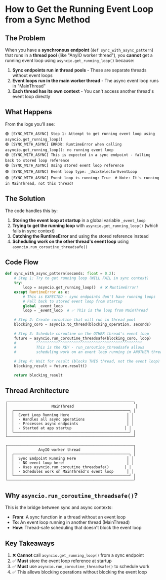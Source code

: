 # How to Get the Running Event Loop from a Sync Method

## The Problem

When you have a **synchronous endpoint** (`def sync_with_async_pattern`) that runs in a **thread pool** (like "AnyIO worker thread"), you **cannot** get a running event loop using `asyncio.get_running_loop()` because:

1. **Sync endpoints run in thread pools** - These are separate threads without event loops
2. **Event loops run in the main worker thread** - The async event loop runs in "MainThread" 
3. **Each thread has its own context** - You can't access another thread's event loop directly

## What Happens

From the logs you'll see:

```
🟢 [SYNC_WITH_ASYNC] Step 1: Attempt to get running event loop using asyncio.get_running_loop()
🟢 [SYNC_WITH_ASYNC] ERROR: RuntimeError when calling asyncio.get_running_loop(): no running event loop
🟢 [SYNC_WITH_ASYNC] This is expected in a sync endpoint - falling back to stored loop reference
🟢 [SYNC_WITH_ASYNC] Using stored event loop reference
🟢 [SYNC_WITH_ASYNC] Event loop type: _UnixSelectorEventLoop
🟢 [SYNC_WITH_ASYNC] Event loop is running: True  # Note: It's running in MainThread, not this thread!
```

## The Solution

The code handles this by:

1. **Storing the event loop at startup** in a global variable `_event_loop`
2. **Trying to get the running loop** with `asyncio.get_running_loop()` (which fails in sync context)
3. **Catching the RuntimeError** and using the stored reference instead
4. **Scheduling work on the other thread's event loop** using `asyncio.run_coroutine_threadsafe()`

## Code Flow

```python
def sync_with_async_pattern(seconds: float = 0.2):
    # Step 1: Try to get running loop (WILL FAIL in sync context)
    try:
        loop = asyncio.get_running_loop()  # ❌ RuntimeError!
    except RuntimeError as e:
        # This is EXPECTED - sync endpoints don't have running loops
        # Fall back to stored event loop from startup
        global _event_loop
        loop = _event_loop  # ✅ This is the loop from MainThread
    
    # Step 2: Create coroutine that will run in thread pool
    blocking_coro = asyncio.to_thread(blocking_operation, seconds)
    
    # Step 3: Schedule coroutine on the OTHER thread's event loop
    future = asyncio.run_coroutine_threadsafe(blocking_coro, loop)
    #         ^^^^^^^^^^^^^^^^^^^^^^^^^^^^^^^^^^^^^^^^^^^^^^^^
    #         This is the KEY - run_coroutine_threadsafe allows
    #         scheduling work on an event loop running in ANOTHER thread
    
    # Step 4: Wait for result (blocks THIS thread, not the event loop)
    blocking_result = future.result()
    
    return blocking_result
```

## Thread Architecture

```
┌─────────────────────────────────────────────────────────┐
│                    MainThread                            │
│  ┌────────────────────────────────────────────────────┐ │
│  │  Event Loop Running Here                          │ │
│  │  - Handles all async operations                   │ │
│  │  - Processes async endpoints                      │ │
│  │  - Started at app startup                        │ │
│  └────────────────────────────────────────────────────┘ │
└─────────────────────────────────────────────────────────┘

┌─────────────────────────────────────────────────────────┐
│              AnyIO worker thread                        │
│  ┌────────────────────────────────────────────────────┐ │
│  │  Sync Endpoint Running Here                       │ │
│  │  - NO event loop here!                            │ │
│  │  - Uses asyncio.run_coroutine_threadsafe()       │ │
│  │  - Schedules work on MainThread's event loop      │ │
│  └────────────────────────────────────────────────────┘ │
└─────────────────────────────────────────────────────────┘
```

## Why `asyncio.run_coroutine_threadsafe()`?

This is the bridge between sync and async contexts:

- **From**: A sync function in a thread without an event loop
- **To**: An event loop running in another thread (MainThread)
- **How**: Thread-safe scheduling that doesn't block the event loop

## Key Takeaways

1. ❌ **Cannot** call `asyncio.get_running_loop()` from a sync endpoint
2. ✅ **Must** store the event loop reference at startup
3. ✅ **Must** use `asyncio.run_coroutine_threadsafe()` to schedule work
4. ✅ This allows blocking operations without blocking the event loop

